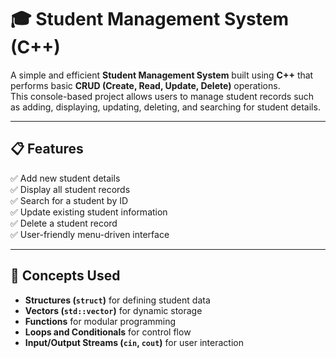 # 🎓 Student Management System (C++)

A simple and efficient **Student Management System** built using **C++** that performs basic **CRUD (Create, Read, Update, Delete)** operations.  
This console-based project allows users to manage student records such as adding, displaying, updating, deleting, and searching for student details.

---

## 📋 Features

✅ Add new student details  
✅ Display all student records  
✅ Search for a student by ID  
✅ Update existing student information  
✅ Delete a student record  
✅ User-friendly menu-driven interface  

---

## 🧠 Concepts Used

- **Structures (`struct`)** for defining student data  
- **Vectors (`std::vector`)** for dynamic storage  
- **Functions** for modular programming  
- **Loops and Conditionals** for control flow  
- **Input/Output Streams (`cin`, `cout`)** for user interaction  

